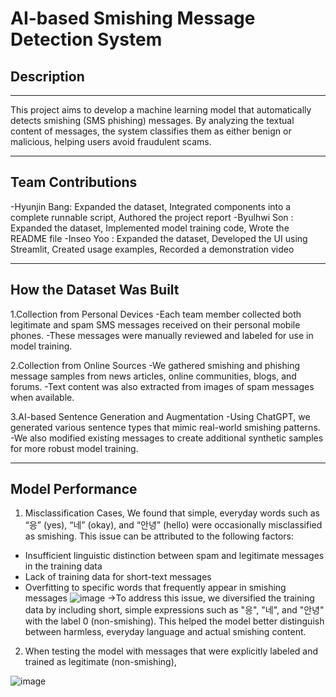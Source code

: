 # AI-based Smishing Message Detection System

## Description
---

This project aims to develop a machine learning model that automatically detects smishing (SMS phishing) messages. By analyzing the textual content of messages, the system classifies them as either benign or malicious, helping users avoid fraudulent scams.

---

## Team Contributions
-Hyunjin Bang: Expanded the dataset, Integrated components into a complete runnable script, Authored the project report
-Byulhwi Son : Expanded the dataset, Implemented model training code, Wrote the README file 
-Inseo Yoo   : Expanded the dataset, Developed the UI using Streamlit, Created usage examples, Recorded a demonstration video

---
## How the Dataset Was Built
1.Collection from Personal Devices
-Each team member collected both legitimate and spam SMS messages received on their personal mobile phones. 
-These messages were manually reviewed and labeled for use in model training.

2.Collection from Online Sources
-We gathered smishing and phishing message samples from news articles, online communities, blogs, and forums.
-Text content was also extracted from images of spam messages when available.

3.AI-based Sentence Generation and Augmentation
-Using ChatGPT, we generated various sentence types that mimic real-world smishing patterns.
-We also modified existing messages to create additional synthetic samples for more robust model training.

---

##  Model Performance
1.  Misclassification Cases, We found that simple, everyday words such as “응” (yes), “네” (okay), and “안녕” (hello) were occasionally misclassified as smishing. This issue can be attributed to the following factors:

- Insufficient linguistic distinction between spam and legitimate messages in the training data
- Lack of training data for short-text messages
- Overfitting to specific words that frequently appear in smishing messages
![image](https://github.com/user-attachments/assets/c08c7711-45f8-4601-a015-d06230f0d7aa)
->To address this issue, we diversified the training data by including short, simple expressions such as "응", "네", and "안녕" with the label 0 (non-smishing). This helped the model better distinguish between harmless, everyday language and actual smishing content.
  
2. When testing the model with messages that were explicitly labeled and trained as legitimate (non-smishing),

![image](https://github.com/user-attachments/assets/5ddc6693-b35b-439f-8eb3-8c3b6c22a6bb)

